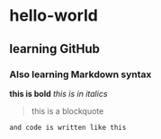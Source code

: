 # hello-world
## learning GitHub
### Also learning Markdown syntax
**this is bold**
*this is in italics*
> this is a blockquote

`and code is written like this`
